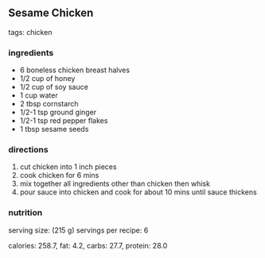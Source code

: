 
Sesame Chicken
--------------

tags: chicken

### ingredients
- 6 boneless chicken breast halves
- 1/2 cup of honey
- 1/2 cup of soy sauce
- 1 cup water
- 2 tbsp cornstarch
- 1/2-1 tsp ground ginger
- 1/2-1 tsp red pepper flakes
- 1 tbsp sesame seeds

### directions
1. cut chicken into 1 inch pieces
2. cook chicken for 6 mins
3. mix together all ingredients other than chicken then whisk
4. pour sauce into chicken and cook for about 10 mins until sauce thickens

### nutrition
serving size: (215 g)
servings per recipe: 6

calories: 258.7, fat: 4.2, carbs: 27.7, protein: 28.0


